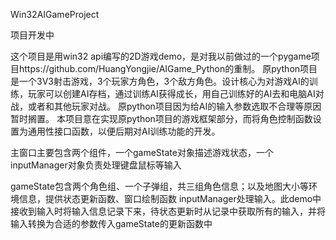 Win32AIGameProject

项目开发中

这个项目是用win32 api编写的2D游戏demo，是对我以前做过的一个pygame项目https://github.com/HuangYongjie/AIGame_Python的重制。
原python项目是一个3V3射击游戏，3个玩家方角色，3个敌方角色。设计核心为对游戏AI的训练，玩家可以创建AI存档，通过训练AI获得成长，用自己训练好的AI去和电脑AI对战，或者和其他玩家对战。
原python项目因为给AI的输入参数选取不合理等原因暂时搁置。
本项目意在实现原python项目的游戏框架部分，而将角色控制函数设置为通用性接口函数，以便后期对AI训练功能的开发。

主窗口主要包含两个组件，一个gameState对象描述游戏状态，一个inputManager对象负责处理键盘鼠标等输入

gameState包含两个角色组、一个子弹组，共三组角色信息；以及地图大小等环境信息，提供状态更新函数、窗口绘制函数
inputManager处理输入。此demo中接收到输入时将输入信息记录下来，待状态更新时从记录中获取所有的输入，并将输入转换为合适的参数传入gameState的更新函数中

